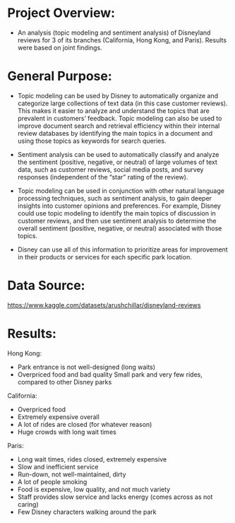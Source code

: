 # Project Overview: 
- An analysis (topic modeling and sentiment analysis) of Disneyland reviews for 3 of its branches (California, Hong Kong, and Paris). Results were based on joint findings. 

# General Purpose: 
- Topic modeling can be used by Disney to automatically organize and categorize large collections of text data (in this case customer reviews). This makes it easier to analyze and understand the topics that are prevalent in customers’ feedback. Topic modeling can also be used to improve document search and retrieval efficiency within their internal review databases by identifying the main topics in a document and using those topics as keywords for search queries.

- Sentiment analysis can be used to automatically classify and analyze the sentiment (positive, negative, or neutral) of large volumes of text data, such as customer reviews, social media posts, and survey responses (independent of the “star” rating of the review). 

- Topic modeling can be used in conjunction with other natural language processing techniques, such as sentiment analysis, to gain deeper insights into customer opinions and preferences. For example, Disney could use topic modeling to identify the main topics of discussion in customer reviews, and then use sentiment analysis to determine the overall sentiment (positive, negative, or neutral) associated with those topics. 

- Disney can use all of this information to prioritize areas for improvement in their products or services for each specific park location. 

# Data Source:
https://www.kaggle.com/datasets/arushchillar/disneyland-reviews

# Results: 
Hong Kong:
- Park entrance is not well-designed (long waits)
- Overpriced food and bad quality
Small park and very few rides, compared to other Disney parks
	
California:
- Overpriced food
- Extremely expensive overall
- A lot of rides are closed (for whatever reason)
- Huge crowds with long wait times
 
Paris:
- Long wait times, rides closed, extremely expensive
- Slow and inefficient service
- Run-down, not well-maintained, dirty
- A lot of people smoking
- Food is expensive, low quality, and not much variety
- Staff provides slow service and lacks energy (comes across as not caring)
- Few Disney characters walking around the park
